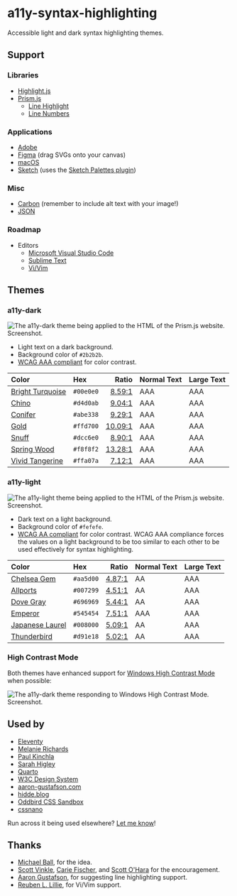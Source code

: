 # a11y-syntax-highlighting

Accessible light and dark syntax highlighting themes.

## Support

### Libraries

- [Highlight.js](https://highlightjs.org/)
- [Prism.js](http://prismjs.com/)
    - [Line Highlight](https://prismjs.com/plugins/line-highlight/)
    - [Line Numbers](https://prismjs.com/plugins/line-numbers/)

### Applications

- [Adobe](https://helpx.adobe.com/illustrator/using/using-creating-swatches.html)
- [Figma](https://www.figma.com/) (drag SVGs onto your canvas)
- [macOS](https://developer.apple.com/library/content/documentation/Cocoa/Conceptual/DrawColor/Concepts/AboutColorLists.html)
- [Sketch](https://www.sketchapp.com/) (uses the [Sketch Palettes plugin](https://github.com/andrewfiorillo/sketch-palettes))

### Misc

- [Carbon](https://carbon.now.sh/?bg=rgba(171%2C%20184%2C%20195%2C%201)&t=a11y-dark&wt=none&l=auto&ds=true&dsyoff=20px&dsblur=68px&wc=true&wa=true&pv=56px&ph=56px&ln=false&fl=1&fm=Hack&fs=14px&lh=133%25&si=false&es=2x&wm=false) (remember to include alt text with your image!)
- [JSON](https://www.json.org/)

### Roadmap

- Editors
    - [Microsoft Visual Studio Code](https://code.visualstudio.com/)
    - [Sublime Text](https://www.sublimetext.com/)
    - [Vi/Vim](http://www.vim.org/)


## Themes

### a11y-dark

![The a11y-dark theme being applied to the HTML of the Prism.js website. Screenshot.](https://raw.githubusercontent.com/ericwbailey/a11y-prism-theme/master/images/a11y-dark.png)

- Light text on a dark background.
- Background color of `#2b2b2b`.
- [WCAG AAA compliant](https://www.w3.org/TR/WCAG/#visual-audio-contrast-contrast) for color contrast.

| Color | Hex | Ratio | Normal Text | Large Text |
| :---- | :-- | ----: | :---------- | :--------- |
| [Bright Turquoise](http://chir.ag/projects/name-that-color/#00E0E0) | `#00e0e0` | [8.59:1](https://webaim.org/resources/contrastchecker/?fcolor=00E0E0&bcolor=2B2B2B) | AAA | AAA |
| [Chino](http://chir.ag/projects/name-that-color/#D4D0AB) | `#d4d0ab` | [9.04:1](https://webaim.org/resources/contrastchecker/?fcolor=D4D0AB&bcolor=2B2B2B) | AAA | AAA |
| [Conifer](http://chir.ag/projects/name-that-color/#ABE338) | `#abe338` | [9.29:1](https://webaim.org/resources/contrastchecker/?fcolor=ABE338&bcolor=2B2B2B) | AAA | AAA |
| [Gold](http://chir.ag/projects/name-that-color/#FFD700) | `#ffd700` | [10.09:1](https://webaim.org/resources/contrastchecker/?fcolor=FFD700&bcolor=2B2B2B) | AAA | AAA |
| [Snuff](http://chir.ag/projects/name-that-color/#DCC6E0) | `#dcc6e0` | [8.90:1](https://webaim.org/resources/contrastchecker/?fcolor=DCC6E0&bcolor=2B2B2B) | AAA | AAA |
| [Spring Wood](http://chir.ag/projects/name-that-color/#F8F8F2) | `#f8f8f2` | [13.28:1](https://webaim.org/resources/contrastchecker/?fcolor=F8F8F2&bcolor=2B2B2B) | AAA | AAA |
| [Vivid Tangerine](http://chir.ag/projects/name-that-color/#FFA07A) | `#ffa07a` | [7.12:1](https://webaim.org/resources/contrastchecker/?fcolor=FFA07A&bcolor=2B2B2B) | AAA | AAA |


### a11y-light

![The a11y-light theme being applied to the HTML of the Prism.js website. Screenshot.](https://raw.githubusercontent.com/ericwbailey/a11y-prism-theme/master/images/a11y-light.png)

- Dark text on a light background.
- Background color of `#fefefe`.
- [WCAG AA compliant](https://www.w3.org/TR/WCAG/#visual-audio-contrast-contrast) for color contrast. WCAG AAA compliance forces the values on a light background to be too similar to each other to be used effectively for syntax highlighting.

| Color | Hex | Ratio | Normal Text | Large Text |
| :---- | :-- | ----: | :---------- | :--------- |
| [Chelsea Gem](http://chir.ag/projects/name-that-color/#AA5D00) | `#aa5d00` | [4.87:1](d) | AA | AAA |
| [Allports](http://chir.ag/projects/name-that-color/#007299) | `#007299` | [4.51:1](https://webaim.org/resources/contrastchecker/?fcolor=007299&bcolor=FEFEFE) | AA | AAA |
| [Dove Gray](http://chir.ag/projects/name-that-color/#696969) | `#696969` | [5.44:1](https://webaim.org/resources/contrastchecker/?fcolor=696969&bcolor=FEFEFE) | AA | AAA |
| [Emperor](http://chir.ag/projects/name-that-color/#545454) | `#545454` | [7.51:1](https://webaim.org/resources/contrastchecker/?fcolor=545454&bcolor=FEFEFE) | AAA | AAA |
| [Japanese Laurel](http://chir.ag/projects/name-that-color/#008000) | `#008000` | [5.09:1](https://webaim.org/resources/contrastchecker/?fcolor=008000&bcolor=FEFEFE) | AA | AAA |
| [Thunderbird](http://chir.ag/projects/name-that-color/#D91E18) | `#d91e18` | [5.02:1](https://webaim.org/resources/contrastchecker/?fcolor=D91E18&bcolor=FEFEFE) | AA | AAA |


### High Contrast Mode

Both themes have enhanced support for [Windows High Contrast Mode](https://support.microsoft.com/en-us/help/13862/windows-use-high-contrast-mode) when possible:

![The a11y-dark theme responding to Windows High Contrast Mode. Screenshot.](https://raw.githubusercontent.com/ericwbailey/a11y-prism-theme/master/images/a11y-high-contrast-mode.png)

## Used by

- [Eleventy](https://www.11ty.dev/docs/)
- [Melanie Richards](https://melanie-richards.com/)
- [Paul Kinchla](https://paulkinchla.com/blog/)
- [Sarah Higley](https://sarahmhigley.com/writing/)
- [Quarto](https://quarto.org/docs/output-formats/html-code.html#highlighting)
- [W3C Design System](https://design-system.w3.org/)
- [aaron-gustafson.com](https://www.aaron-gustafson.com/)
- [hidde.blog](https://hidde.blog/)
- [Oddbird CSS Sandbox](https://css.oddbird.net/)
- [cssnano](https://cssnano.co/)

Run across it being used elsewhere? [Let me know](https://ericwbailey.design#contact)!

## Thanks

- [Michael Ball](https://github.com/cycomachead), for the idea.
- [Scott Vinkle](https://github.com/svinkle), [Carie Fischer](https://github.com/cehfisher), and [Scott O'Hara](https://github.com/scottaohara) for the encouragement.
- [Aaron Gustafson](https://github.com/aarongustafson), for suggesting line highlighting support.
- [Reuben L. Lillie](https://reubenlillie.com/), for Vi/Vim support.
